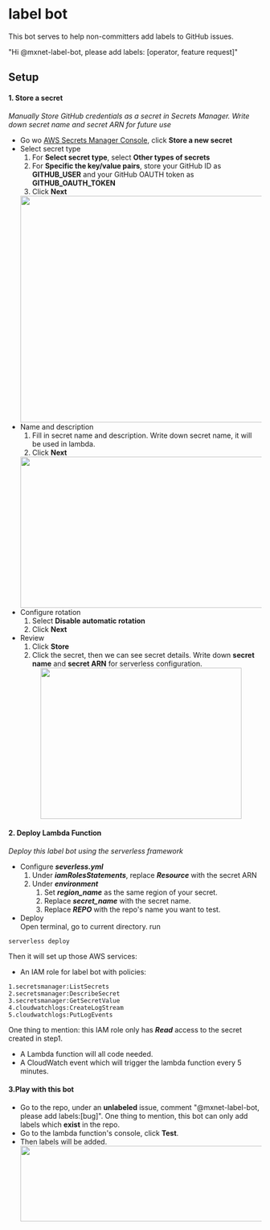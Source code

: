 # label bot
This bot serves to help non-committers add labels to GitHub issues.

"Hi @mxnet-label-bot, please add labels: [operator, feature request]"

## Setup


#### 1. Store a secret
*Manually Store GitHub credentials as a secret in Secrets Manager. Write down secret name and secret ARN for future use*
* Go wo [AWS Secrets Manager Console](https://console.aws.amazon.com/secretsmanager), click **Store a new secret**
* Select secret type
    1. For **Select secret type**, select **Other types of secrets**
    2. For **Specific the key/value pairs**, store your GitHub ID as **GITHUB_USER** and your GitHub OAUTH token as **GITHUB_OAUTH_TOKEN**
    3. Click **Next**
    <div align="center">
        <img src="https://s3-us-west-2.amazonaws.com/email-boy-images/Screen+Shot+2018-07-31+at+12.23.28+PM.png" width="500" height="450"><br>
    </div>
* Name and description
    1. Fill in secret name and description. Write down secret name, it will be used in lambda.
    2. Click **Next**
    <div align="center">
        <img src="https://s3-us-west-2.amazonaws.com/email-boy-images/Screen+Shot+2018-07-31+at+12.34.48+PM.png" width="500" height="300"><br>
    </div>
* Configure rotation
    1. Select **Disable automatic rotation**
    2. Click **Next**
* Review
    1. Click **Store**
    2. Click the secret, then we can see secret details. Write down **secret name** and **secret ARN** for serverless configuration.
    <div align="center">
        <img src="https://s3-us-west-2.amazonaws.com/email-boy-images/Screen+Shot+2018-07-31+at+1.25.26+PM.png" width="400" height="300"><br>
    </div>

#### 2. Deploy Lambda Function
*Deploy this label bot using the serverless framework*
* Configure ***severless.yml***
    1. Under ***iamRolesStatements***, replace ***Resource*** with the secret ARN 
    2. Under ***environment***
        1. Set ***region_name*** as the same region of your secret.
        2. Replace ***secret_name*** with the secret name.
        3. Replace ***REPO*** with the repo's name you want to test.
* Deploy    
Open terminal, go to current directory. run 
```
serverless deploy
```
Then it will set up those AWS services:
* An IAM role for label bot with policies:
```
1.secretsmanager:ListSecrets 
2.secretsmanager:DescribeSecret
3.secretsmanager:GetSecretValue 
4.cloudwatchlogs:CreateLogStream
5.cloudwatchlogs:PutLogEvents
```
One thing to mention: this IAM role only has ***Read*** access to the secret created in step1.
* A Lambda function will all code needed.
* A CloudWatch event which will trigger the lambda function every 5 minutes.  

#### 3.Play with this bot
* Go to the repo, under an **unlabeled** issue, comment "@mxnet-label-bot, please add labels:[bug]". One thing to mention, this bot can only add labels which **exist** in the repo.
* Go to the lambda function's console, click **Test**. 
* Then labels will be added.
    <div align="center">
        <img src="https://s3-us-west-2.amazonaws.com/email-boy-images/Screen+Shot+2018-07-31+at+3.10.26+PM.png" width="600" height="150"><br>
    </div>



